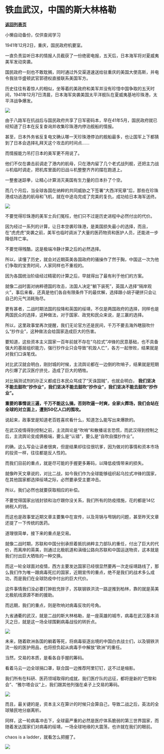# 铁血武汉，中国的斯大林格勒

[**返回列表页**](/gzh/政事堂2019)

小懒自动备份，仅供查阅学习

1941年12月2日，重庆，国民政府机要室。  

  

一直负责监听日本的情报人员截获了一份绝密电报，五天后，日本海军将对夏威夷美军发动突袭。

  

国民政府一刻也不敢耽搁，同时通过外交渠道速送给驻重庆的美国大使高斯，并电令我驻华盛顿武官郭德权直接联系美国军方。

  

历史往往有着惊人的相似，坐等着的美政府和美军并没有珍惜中国争取的五天时间，1941年12月7日清晨，日本海军突袭美国太平洋舰队在夏威夷基地珍珠港，太平洋战争爆发。  

  

![](https://mmbiz.qpic.cn/mmbiz_png/rxhS23yu8cMJd766GjoSf9B1feOYZRBQCGnxITiaEgNIhasxnplJUUbicx873RTRsxbL4W3TTib0zXJS4UYHQaWPQ/640?wx_fmt=png)

  

由于八路军在抗战后与国民政府共享了日军密码本，早在41年5月，国民政府就已经知道了日本在反复查询并收集珍珠港内停泊舰船的情报。  

  

甚至，日本外务省反复电文确认哪一天珍珠港停泊的舰船最多，也让国军上下都猜到了日本会选择礼拜天这个攻击的时间点......  

  

而情报能力吊打日本的美军更不用说了。

  

他们不仅在袭击前调走了港内的航母，只在港内留了几个老式战列舰，还把主力战斗机临时调走，把机库里面的旧战斗机整整齐齐的摆在跑道上。

  

一整套迷踪拳，让精心计算消灭美国有生力量的日本扑了个空。

  

而几个月后，当全球各国在纳粹的共同威胁之下签署“大西洋宪章”后，那些在珍珠港成功逃逸的航母和飞机，就在中途岛完成了完美的复仇，成功给日本海军送终。

  

![](https://mmbiz.qpic.cn/mmbiz_png/rxhS23yu8cMJd766GjoSf9B1feOYZRBQVicS3TyocJ9wgic4iayKazLbroVb9ltZib4vutPrXkhibnxJlKXcULyRRSA/640?wx_fmt=png)

  

不要觉得珍珠港的美军士兵们冤枉，他们只不过是历史进程中必然付出的代价。

  

因为经过一系列的计算，让日本空袭珍珠港，是美国损失最小的选择，而且，在“虎虎虎”突袭之前，美军也临时调派了大量的医药物资和医护人员，还能进一步降低阵亡率。

  

不要觉得残酷，这是极端冷静计算之后的必然选择。

  

所以，读懂了历史，就会对近期英美各国政府的骚操作了然于胸，中国这一次为他们争取的宝贵时间，人家同样也不重视的。

  

因为各国统治阶级经过精密的计算之后，早就得出了最有利于他们的方案。

  

就像二战时面对纳粹德国的攻击，法国人决定“躺下装死”，英国人选择“隔岸观火”，事后来看，还真是他们各自有限条件下的最优解，选择跟小胡子硬拼只会让自己的元气消耗殆尽。  

  

更有甚者，二战时期法国的投降和英国的绥靖，不仅是两国政府的选择，同样也是两国民众的选择，这种做法，对于国家、政党和民众来说，是三赢的选择。

  

所以，这里政事堂再次提醒，我们无论官方还是民间，千万不要去海外瞎鼓吹什么“抄作业”，这种做法会给国家造成巨大的伤害。

  

要知道，这些资本主义国家一百年前就不存在“乌拉式”冲锋的民意基础，也不具备强大的基层组织能力，强行抄作业只会导致“机毁人亡”，各方一起惨败，结果就是对我们口诛笔伐。

  

对比武汉就会明白，刚封城的时候，主流舆论都在一边倒的吹哨子，结果就是短期内引爆了武汉医疗挤兑，造成了巨大的牺牲。

  

对比捐测试剂的孙正义都成日本民众骂成了“天诛国贼”，也就会明白，
**我们坚决不能去鼓吹“抄作业”，我们坚决不能去鼓吹“抄作业”，我们坚决不能去鼓吹“抄作业”。**

  

 **重要的事情说三遍，千万不能这么搞，否则吹逼一时爽，全家火葬场，我们会站在全球的对立面上，遭到50亿人口的围攻。**

  

说起来，政事堂是知道老百姓喜欢看什么，知道怎么能写出来爆款的。

  

在武汉疫情得到控制之前，主流舆论是“吹哨”和散播谣言恐慌，而武汉得到控制之后，主流舆论变成俩极端，要么是“认错”，要么是“自吹自擂抄作业”。

  

的确，这么写会让读者很爽，但是结果却往往很坑爹，因为做对的事情和资本市场的投资一样，往往都是反人性的。

  

而我们目前的重点，就是尽可能的手握更多筹码，以降低疫情带来的损失。  

  

就像昨天文章说的，对比二战，如今我们作为全球能够组织起乌拉式冲锋的国家，在其他国家都选择绥靖之际，必然要承受主要冲击。  

  

所以，我们必然也就要获取相应的补偿。

  

不要觉得国家出钱封锁和治疗跟你没关系，我们所有的防疫措施，花的都是14亿纳税人的钱。  

  

而这也是政事堂近期文章主要集中在宣传，以及背锅与甩锅的问题，甚至昨天文章还提了一下传统的医药。

  

道理很简单，接下来的重点是交易。

  

就像二战时期，苏联和中国分别承担着抵抗纳粹主力部队的重任，付出了巨大的代价，而离岸的英美，则通过北极航道和滇缅公路向苏联和中国运送物资，这本就是我们付出巨大牺牲的一种交换。

  

而这一轮全球面对疫情，西方主要发达国家已经很显然要再一次走绥靖路线了，那么我们作为唯一跟病毒死扛的国家，近期宣传的重点，绝不是我们的战术多么成功，而是我们在全球防疫中付出的巨大代价。

  

这件事情我们没必要打肿脸充胖子，苏联钢铁洪流一路逆推到柏林，靠的就是英美北极航线源源不断的援助。

  

而远期，我们的重点，则是吹响对病毒反攻的号角。  

  

九省通衢的武汉，就是二战的斯大林格勒，是一座英雄的城市，病毒在武汉基本消灭之日，就是这一场全球围剿病毒战役的转折点。

  

![](https://mmbiz.qpic.cn/mmbiz_jpg/rxhS23yu8cMJd766GjoSf9B1feOYZRBQG3btAGXwALoF5W1U5pGRXicl7VclU4kNro4UJ0Zx6Lp1Qmz8XroT6Wg/640?wx_fmt=jpeg)

  

未来，随着欧洲各国的躺着等死，将病毒驱逐出境的中国白衣战士们，以及钢铁洪流一般的医护用品，也将担负起从病毒手中解放“欧洲”的重任。

  

当然，交易的本质，是看各自手握的筹码。  

  

看着马云一边全球捐口罩，联合国一边推荐阿里钉钉，这不过是缩影。

  

我们所有在科研、医药领域取得的成就，我们医疗队的远征，都将是新的“巴黎和会”、“雅尔塔会议”上，我们跟其他列强在桌子上交易的筹码。

  

![](https://mmbiz.qpic.cn/mmbiz_jpg/rxhS23yu8cMJd766GjoSf9B1feOYZRBQhjSRibguEl8ydDBWeyHeUXnKNWoBXHVzLZSiaR9uaN2tGxkQwibp4P6HQ/640?wx_fmt=jpeg)

  

而且，最关键的是，资本主义在算计的时候只会算自己，导致二战之后，英法的全球殖民地分崩离析。

  

同样，这一轮病毒冲击下，全球最严重的必然是医疗体系脆弱的第三世界国家，而随着发达国家们对病毒的绥靖，一场全球地缘的大震荡，也许就在我们的眼前。

  

chaos is a ladder，就看怎么把握了。

  

![](https://mmbiz.qpic.cn/mmbiz_jpg/rxhS23yu8cPp0iaKAfe0ZsWfgGcY72o9Nror8TicrtnlDsqzY7y4Kum4fM3X0FMEGlbvm9HvZUiaETSnLt4DHNLbQ/640?wx_fmt=jpeg)

